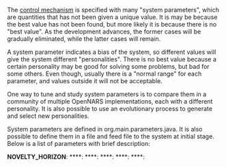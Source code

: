 The [control mechanism](https://github.com/opennars/opennars/wiki/Inference-Control) is specified with many "system parameters", which are quantities that has not been given a unique value. It is may be because the best value has not been found, but more likely it is because there is no "best value". As the development advances, the former cases will be gradually eliminated, while the latter cases will remain.

A system parameter indicates a bias of the system, so different values will give the system different "personalities". There is no best value because a certain personality may be good for solving some problems, but bad for some others. Even though, usually there is a "normal range" for each parameter, and values outside it will not be acceptable.

One way to tune and study system parameters is to compare them in a community of multiple OpenNARS implementations, each with a different personality. It is also possible to use an evolutionary process to generate and select new personalities.

System parameters are defined in org.main.parameters.java. It is also possible to define them in a file and feed file to the system at initial stage. Below is a list of parameters with brief description:

**NOVELTY_HORIZON**:
****:
****:
****:
****:
****:

